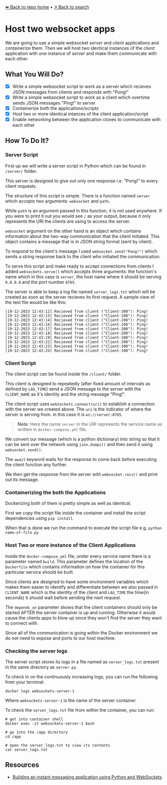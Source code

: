 [⬅️ Back to repo home](https://github.com/Blankscreen-exe/docker-practice) ▪️ [↗️ Back to search](https://blankscreen-exe.github.io/docker-practice/)

# Host two websocket apps

We are going to use a simple websocket *server* and *client* applications and containerize them. Then we will host two identical instances of the *client* application with one instance of *server* and make them communicate with each other.

## What You Will Do?

- [x] Write a simple websocket script to work as a server which recieves JSON messages from clients and responds with "Pong!"
- [x] Write a simple websocket script to work as a client which overtime sends JSON messages "Ping!" to server
- [x] Containerize both the applications/scripts
- [x] Host two or more identical intances of the client application/script
- [x] Enable networking between the application clones to communicate with each other

## How To Do It?

### Server Script

First up we will write a server script in Python which can be found in `/server/` folder.

This server is designed to give out only one response i.e. "Pong!" to every client requests.

The structure of this script is simple. There is a function named `server` which accepts two arguments: `websocket` and `path`.

While `path` is an argument passed in this function, it is not used anywhere. If you were to print it out you would see `/` as your output, because it only represents the URI the clients are using to access the server.

`websocket` argument on the other hand is an object which contains information about the two-way communication that the client initiated. This object contains a message that is in JSON string format (sent by client).

To respond to the client's message I used `websocket.send("Pong!")` which sends a string response back to the client who initiated the communication.

To serve this script and make ready to accept connections from clients I added `websockets.serve()` which accepts three arguments: the function's name which in this case is `server`, the host name where it should be serving `0.0.0.0` and the port number `8765`.

The server is able to keep a log file named `server_logs.txt` which will be created as soon as the server recieves its first request. A sample view of the text file would be like this:

```
[19-12-2023 12:43:12] Recieved from client ("Client-300"): Ping!
[19-12-2023 12:43:13] Recieved from client ("Client-100"): Ping!
[19-12-2023 12:43:14] Recieved from client ("Client-200"): Ping!
[19-12-2023 12:43:16] Recieved from client ("Client-100"): Ping!
[19-12-2023 12:43:17] Recieved from client ("Client-300"): Ping!
[19-12-2023 12:43:18] Recieved from client ("Client-200"): Ping!
[19-12-2023 12:43:19] Recieved from client ("Client-100"): Ping!
[19-12-2023 12:43:22] Recieved from client ("Client-200"): Ping!
[19-12-2023 12:43:23] Recieved from client ("Client-300"): Ping!
[19-12-2023 12:43:24] Recieved from client ("Client-100"): Ping!
```

### Client Script

The client script can be found inside the `/client/` folder.

This client is designed to repeatedly (after fixed amount of intervals as defined by `LAG_TIME`) send a JSON message to the server with the `CLIENT_NAME` as it's identity and the string message "Ping!".

The client script uses `websockets.connect(uri)` to establish a connection with the server we created above. The `uri` is the indicator of where the server is serving from. in this case it is `ws://server:8765`. 

> **Note**: Here the name `server` in the URI represents the service name as written in `docker-compose.yml` file.

We convert our message (which is a python dictionary) into string so that it can be sent over the network using `json.dumps()` and then send it using `websocket.send()`.

The `await` keyword waits for the response to come back before executing the client function any further.

We then get the response from the server with `websocket.recv()` and print out its message.

### Containerizing the both the Applications

Dockerizing both of them is pretty simple as well as identical.

First we copy the script file inside the container and install the script dependencies using `pip install`.

When that is done we run the command to execute the script file e.g. `python name-of-file.py`

### Host Two or more instance of the Client Applications

Inside the `docker-compose.yml` file, under every service name there is a parameter named `build`. This parameter defines the location of the `Dockerfile` which contains information on how the container for this particular service should be built.

Since clients are designed to have some environment variables which makes them easier to identify and differentiate between we also passed in `CLIENT_NAME` which is the identity of the client and `LAG_TIME` the time(in seconds) it should wait before sending the next request.

The `depends_on` parameter shows that the client containers should only be started AFTER the server container is up and running. Otherwise it would cause the clients apps to blow up since they won't find the server they want to connect with.

Since all of the communication is going within the Docker environment we do not need to expose and ports to our host machine.

### Checking the server logs

The server script stores its logs in a file named as `server_logs.txt` present in the same directory as `server.py`.

To check in on the continuously increasing logs, you can run the following from your terminal:

```shell
docker logs websockets-server-1
```

Where `websockets-server-1` is the name of the server container.

To check the `server_logs.txt` file from within the container, you can run:

```shell
# get into container shell
docker exec -it websockets-server-1 bash

# go into the /app directory
cd /app

# open the server_logs.txt to view its contents
cat server_logs.txt
```

## Resources

- [Building an instant messaging application using Python and WebSockets](https://medium.com/@abderraoufbenchoubane/building-a-real-time-websocket-server-using-python-d557c43a3ff3)

